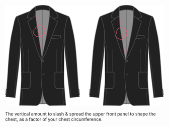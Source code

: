 
![Forma del pecho](chestshaping.svg)

The vertical amount to slash & spread the upper front panel to shape the chest, as a factor of your chest circumference.
